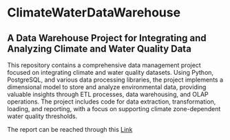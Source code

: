 # ClimateWaterDataWarehouse
## A Data Warehouse Project for Integrating and Analyzing Climate and Water Quality Data

This repository contains a comprehensive data management project focused on integrating climate and water quality datasets. Using Python, PostgreSQL, and various data processing libraries, the project implements a dimensional model to store and analyze environmental data, providing valuable insights through ETL processes, data warehousing, and OLAP operations. The project includes code for data extraction, transformation, loading, and reporting, with a focus on supporting climate zone-dependent water quality thresholds.

The report can be reached through this <a href="[https://docs.google.com/presentation/d/e/2PACX-1vSwfxxyG8AiXtG-MVAheYwsmTpAiRQ-IxRxJf12hVNIHw2TC-TfoeyJ00eu-q548Q/pub?start=false&loop=false&delayms=3000](https://www.canva.com/design/DAGQi4gJ3TU/wFD2K_w47zchU7Cjw0j44Q/view?utm_content=DAGQi4gJ3TU&utm_campaign=designshare&utm_medium=link&utm_source=editor)">Link</a>
